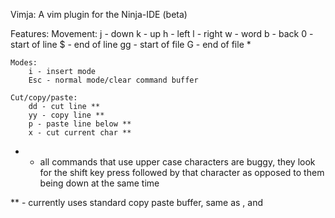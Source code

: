 Vimja: A vim plugin for the Ninja-IDE (beta)

Features:
    Movement:
        j - down
        k - up
        h - left
        l - right
        w - word
        b - back
        0 - start of line
        $ - end of line
        gg - start of file
        G - end of file *

    Modes:
        i - insert mode
        Esc - normal mode/clear command buffer

    Cut/copy/paste:
        dd - cut line **
        yy - copy line **
        p - paste line below **
        x - cut current char **

* - all commands that use upper case characters are buggy, they look for the shift key
    press followed by that character as opposed to them being down at the same time

** - currently uses standard copy paste buffer, same as <Ctrl-c>, <Ctrl-x> and <Ctrl-p>
